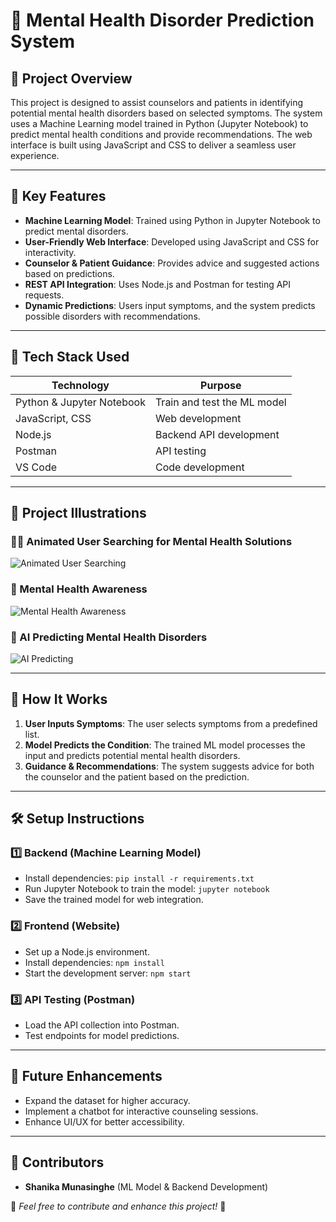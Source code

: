 # 🧠 Mental Health Disorder Prediction System

## 📌 Project Overview
This project is designed to assist counselors and patients in identifying potential mental health disorders based on selected symptoms. The system uses a Machine Learning model trained in Python (Jupyter Notebook) to predict mental health conditions and provide recommendations. The web interface is built using JavaScript and CSS to deliver a seamless user experience.

---

## 🎯 Key Features
- **Machine Learning Model**: Trained using Python in Jupyter Notebook to predict mental disorders.
- **User-Friendly Web Interface**: Developed using JavaScript and CSS for interactivity.
- **Counselor & Patient Guidance**: Provides advice and suggested actions based on predictions.
- **REST API Integration**: Uses Node.js and Postman for testing API requests.
- **Dynamic Predictions**: Users input symptoms, and the system predicts possible disorders with recommendations.

---

## 🔧 Tech Stack Used
| Technology | Purpose |
|------------|---------|
| Python & Jupyter Notebook | Train and test the ML model |
| JavaScript, CSS | Web development |
| Node.js | Backend API development |
| Postman | API testing |
| VS Code | Code development |

---


## 📸 Project Illustrations
### 🧑‍💻 Animated User Searching for Mental Health Solutions
![Animated User Searching](https://media.giphy.com/media/5xtDarIN81oOArm7gTS/giphy.gif)

### 🧠 Mental Health Awareness
![Mental Health Awareness](https://media.giphy.com/media/Y4bzv6DYbYzy8jDnoW/giphy.gif)

### 🔬 AI Predicting Mental Health Disorders
![AI Predicting](https://media.giphy.com/media/3o7abKhOpu0NwenH3O/giphy.gif)

---

## 🚀 How It Works
1. **User Inputs Symptoms**: The user selects symptoms from a predefined list.
2. **Model Predicts the Condition**: The trained ML model processes the input and predicts potential mental health disorders.
3. **Guidance & Recommendations**: The system suggests advice for both the counselor and the patient based on the prediction.

---

## 🛠 Setup Instructions
### 1️⃣ Backend (Machine Learning Model)
- Install dependencies: `pip install -r requirements.txt`
- Run Jupyter Notebook to train the model: `jupyter notebook`
- Save the trained model for web integration.

### 2️⃣ Frontend (Website)
- Set up a Node.js environment.
- Install dependencies: `npm install`
- Start the development server: `npm start`

### 3️⃣ API Testing (Postman)
- Load the API collection into Postman.
- Test endpoints for model predictions.

---

## 📢 Future Enhancements
- Expand the dataset for higher accuracy.
- Implement a chatbot for interactive counseling sessions.
- Enhance UI/UX for better accessibility.

---

## 👥 Contributors
- **Shanika Munasinghe** (ML Model & Backend Development)




📌 *Feel free to contribute and enhance this project!* 🚀

